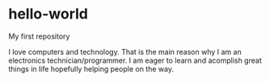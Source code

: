 # hello-world
My first repository

I love computers and technology. That is the main reason why I am an electronics technician/programmer.
I am eager to learn and acomplish great things in life hopefully helping people on the way.
